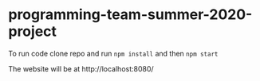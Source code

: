 # programming-team-summer-2020-project

To run code clone repo and run `npm install` and then `npm start`

The website will be at http://localhost:8080/
